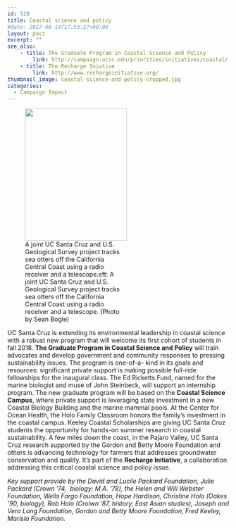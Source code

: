 ```yaml
---
id: 510
title: Coastal science and policy
#date: 2017-08-14T17:53:27+00:00
layout: post
excerpt: ""
see_also:
	- title: The Graduate Program in Coastal Science and Policy
		link: http://campaign.ucsc.edu/priorities/initiatives/coastal/
	- title: The Recharge Iniative
		link: http://www.rechargeinitiative.org/
thumbnail_image: coastal-science-and-policy-cropped.jpg
categories:
  - Campaign Impact
---
```

<figure id="attachment_2796" style="width: 231px" class="wp-caption alignright"><img class="wp-image-2796 size-medium" src="http://live-ucsc-giving.pantheonsite.io/wp-content/uploads/2017/09/coastal-science-and-policy-231x300.jpg" alt="" width="231" height="300" srcset="https://ucsc-giving.lndo.site/wp-content/uploads/2017/09/coastal-science-and-policy-231x300.jpg 231w, https://ucsc-giving.lndo.site/wp-content/uploads/2017/09/coastal-science-and-policy-768x996.jpg 768w, https://ucsc-giving.lndo.site/wp-content/uploads/2017/09/coastal-science-and-policy-789x1024.jpg 789w, https://ucsc-giving.lndo.site/wp-content/uploads/2017/09/coastal-science-and-policy.jpg 848w" sizes="(max-width: 231px) 100vw, 231px" /><figcaption class="wp-caption-text">A joint UC Santa Cruz and U.S. Geological Survey project tracks sea otters off the California Central Coast using a radio receiver and a telescope.eft: A joint UC Santa Cruz and U.S. Geological Survey project tracks sea otters off the California Central Coast using a radio receiver and a telescope. (Photo by Sean Bogle)</figcaption></figure> 

UC Santa Cruz is extending its environmental leadership in coastal science with a robust new program that will welcome its first cohort of students in fall 2018. **The Graduate Program in Coastal Science and Policy** will train advocates and develop government and community responses to pressing sustainability issues. The program is one-of-a- kind in its goals and resources: significant private support is making possible full-ride fellowships for the inaugural class. The Ed Ricketts Fund, named for the marine biologist and muse of John Steinbeck, will support an internship program. The new graduate program will be based on the **Coastal Science Campus**, where private support is leveraging state investment in a new Coastal Biology Building and the marine mammal pools. At the Center for Ocean Health, the Holo Family Classroom honors the family’s investment in the coastal campus. Keeley Coastal Scholarships are giving UC Santa Cruz students the opportunity for hands-on summer research in coastal sustainability. A few miles down the coast, in the Pajaro Valley, UC Santa Cruz research supported by the Gordon and Betty Moore Foundation and others is advancing technology for farmers that addresses groundwater conservation and quality. It’s part of the **Recharge Initiative**, a collaboration addressing this critical coastal science and policy issue.

_Key support provide by the David and Lucile Packard Foundation, Julie Packard (Crown &#8217;74,  biology; M.A. &#8217;78), the Helen and Will Webster Foundation, Wells Fargo Foundation, Hope Hardison, Christine Holo (Oakes &#8217;90, biology), Rob Holo (Croiwn &#8217;87, history, East Asian studies), Joseph and Vera Long Foundation, Gordon and Betty Moore Foundation, Fred Keeley, Marisla Foundation._
